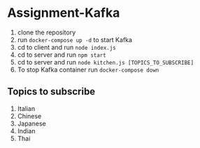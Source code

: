 # Assignment-Kafka
1. clone the repository
2. run `docker-compose up -d` to start Kafka
3. cd to client and run `node index.js`
4. cd to server and run `npm start`
5. cd to server and run `node kitchen.js [TOPICS_TO_SUBSCRIBE]`
6. To stop Kafka container run `docker-compose down`

## Topics to subscribe
1. Italian
2. Chinese
3. Japanese
4. Indian
5. Thai
